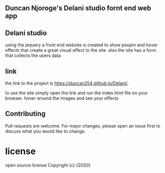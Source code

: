 

## Duncan Njoroge's Delani studio fornt end web app
## Delani studio
using the jequery a front end website is created to show poopin and hover effects that create a great visual effect to the site.
also the site has a form that collects the users data
## link
the link to the project is https://duncan254.github.io/Delani/.

to use the site simply open the link  and run the index.html file on your browser. hover around the images and see your  effects


## Contributing
Pull requests are welcome. For major changes, please open an issue first to discuss what you would like to change.

# license
open source license
Copyright (c) {2020}
